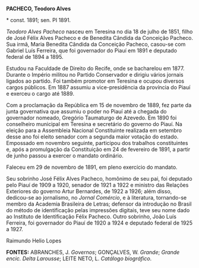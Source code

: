 **PACHECO, Teodoro Alves**

\* const. 1891; sen. PI 1891.

*Teodoro Alves Pacheco* nasceu em Teresina no dia 18 de julho de 1851,
filho de José Félix Alves Pacheco e de Benedita Cândida da Conceição
Pacheco. Sua irmã, Maria Benedita Cândida da Conceição Pacheco, casou-se
com Gabriel Luís Ferreira, que foi governador do Piauí em 1891 e
deputado federal de 1894 a 1895.

Estudou na Faculdade de Direito do Recife, onde se bacharelou em 1877.
Durante o Império militou no Partido Conservador e dirigiu vários
jornais ligados ao partido. Foi também promotor em Teresina e ocupou
diversos cargos públicos. Em 1887 assumiu a vice-presidência da
província do Piauí e exerceu o cargo até 1889.

Com a proclamação da República em 15 de novembro de 1889, fez parte da
junta governativa que assumiu o poder no Piauí até a chegada do
governador nomeado, Gregório Taumaturgo de Azevedo. Em 1890 foi
conselheiro municipal em Teresina e secretário do governo do Piauí. Na
eleição para a Assembleia Nacional Constituinte realizada em setembro
desse ano foi eleito senador com a segunda maior votação do estado.
Empossado em novembro seguinte, participou dos trabalhos constituintes
e, após a promulgação da Constituição em 24 de fevereiro de 1891, a
partir de junho passou a exercer o mandato ordinário.

Faleceu em 29 de novembro de 1891, em pleno exercício do mandato.

Seu sobrinho José Félix Alves Pacheco, homônimo de seu pai, foi deputado
pelo Piauí de 1909 a 1920, senador de 1921 a 1922 e ministro das
Relações Exteriores do governo Artur Bernardes, de 1922 a 1926; além
disso, dedicou-se ao jornalismo, no *Jornal Comércio*, e à literatura,
tornando-se membro da Academia Brasileira de Letras; defensor da
introdução no Brasil do método de identificação pelas impressões
digitais, teve seu nome dado ao Instituto de Identificação Félix
Pacheco. Outro sobrinho, João Luís Ferreira, foi governador do Piauí de
1920 a 1924 e deputado federal de 1925 a 1927.

Raimundo Helio Lopes

**FONTES:** ABRANCHES, J. *Governos*; GONÇALVES, W. *Grande*; *Grande
encic. Delta Larousse*; LEITE NETO, L. *Catálogo biográfico*.
